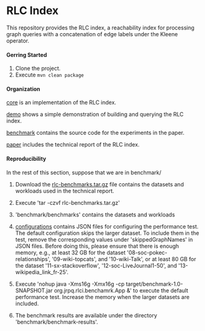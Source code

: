 # RLC Index
This repository provides the RLC index, a reachability index for processing graph queries with a concatenation of edge labels under the Kleene operator.

#### Gerring Started
1. Clone the project.
2. Execute `mvn clean package`

#### Organization

[core](https://github.com/g-rpqs/rlc-index/tree/main/core) is an implementation of the RLC index.

[demo](https://github.com/g-rpqs/rlc-index/tree/main/demo) shows a simple demonstration of building and querying the RLC index.

[benchmark](https://github.com/g-rpqs/rlc-index/tree/main/benchmark) contains the source code for the experiments in the paper.

[paper](https://github.com/g-rpqs/rlc-index/tree/main/paper/technical-report.pdf) includes the technical report of the RLC index.

#### Reproducibility
In the rest of this section, suppose that we are in benchmark/

1. Download the [rlc-benchmarks.tar.gz](https://drive.google.com/file/d/1cEmnJVipATISRY-QvulQNc2YT13q8-oC/view?usp=sharing) file contains the datasets and workloads used in the technical report.

2. Execute 'tar -czvf rlc-benchmarks.tar.gz'

3. 'benchmark/benchmarks' contains the datasets and workloads

4. [configurations](https://github.com/g-rpqs/rlc-index/tree/main/benchmark/configurations) contains JSON files for configuring the performance test. The default configuration skips the larger dataset. To include them in the test, remove the corresponding values under 'skippedGraphNames' in JSON files. Before doing this, please ensure that there is enough memory, e.g., at least 32 GB for the dataset '08-soc-pokec-relationships', '09-wiki-topcats', and '10-wiki-Talk', or at least 80 GB for the dataset '11-sx-stackoverflow', '12-soc-LiveJournal1-50', and '13-wikipedia_link_fr-25'.

5. Execute 'nohup java -Xms16g -Xmx16g -cp target/benchmark-1.0-SNAPSHOT.jar org.jrpq.rlci.benchamrk.App &' to execute the default performance test. Increase the memory when the larger datasets are included.

6. The benchmark results are available under the directory 'benchmark/benchmark-results'.
